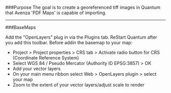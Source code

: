 ###Purpose
The goal is to create a georeferenced tiff images in Quantum that Avenza 'PDF Maps' is capable of importing. 

---
###BaseMaps

Add the "OpenLayers" plug in via the Plugins tab. ReStart Quantum after you add this toolbar.
Before addin the basemap to your map:
  - Project > Project properties > CRS tab > Activate radio button for CRS (Coordinate Reference System)
  - Select WGS 84 / Pseudo Mercator (Authority ID EPSG:3857) > OK
  - Add your vector layers 
  - On your main menu ribbon select Web > OpenLayers plugin > select your map
  - Zoom to the extent of your vector layers/adjust scale to render
